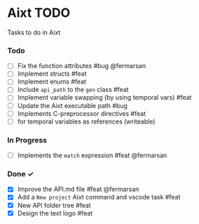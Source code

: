 # Aixt TODO

Tasks to do in Aixt 

### Todo

- [ ] Fix the function attributes #bug @fermarsan
- [ ] Implement structs #feat
- [ ] Implement enums #feat
- [ ] Include `api_path` to the `gen` class #feat
- [ ] Implement variable swapping (by using temporal vars) #feat
- [ ] Update the Aixt executable path #bug
- [ ] Implements C-preprocessor directives #feat
- [ ] for temporal variables as references (writeable)

### In Progress

- [ ] Implements the `match` expression #feat @fermarsan
   
### Done ✓

- [x] Improve the API.md file #feat @fermarsan
- [x] Add a `New project` Aixt command and vscode task #feat
- [x] New API folder tree #feat
- [x] Design the text logo #feat